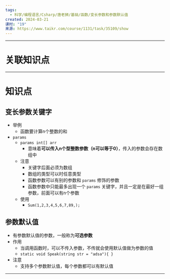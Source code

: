 ```yaml
---
tags:
  - 科学/编程语言/Csharp/唐老狮/基础/函数/变长参数和参数默认值
created: 2024-03-21
课时: "19"
来源: https://www.taikr.com/course/1131/task/35109/show
---
```


---
# 关联知识点


---
# 知识点

## 变长参数关键字

- 举例
	- 函数要计算n个整数的和
- `params`
	- `params int[] arr`
		- 意味着**可以传入n个型整数参数（n可以等于0）**，传入的参数会存在数组中
	- 注意
		- 关键字后面必须为数组
		- 数组的类型可以时任意类型
		- 函数参数可以有别的参数和 `params` 修饰的参数
		- 函数参数中只能最多出现一个 `params` 关键字，并且一定是在最好一组参数，前面可以有n个参数
	- 使用
		- `Sum(1,2,3,4,5,6,7,89,);`
## 参数默认值

- 有参数默认值的参数，一般称为**可选参数**
- 作用
	- 当调用函数时，可以不传入参数，不传就会使用默认值做为参数的值
	- `static void Speak(string str = "adsa"){ }`
- 注意
	- 支持多个参数默认值，每个参数都可以有默认值

---
